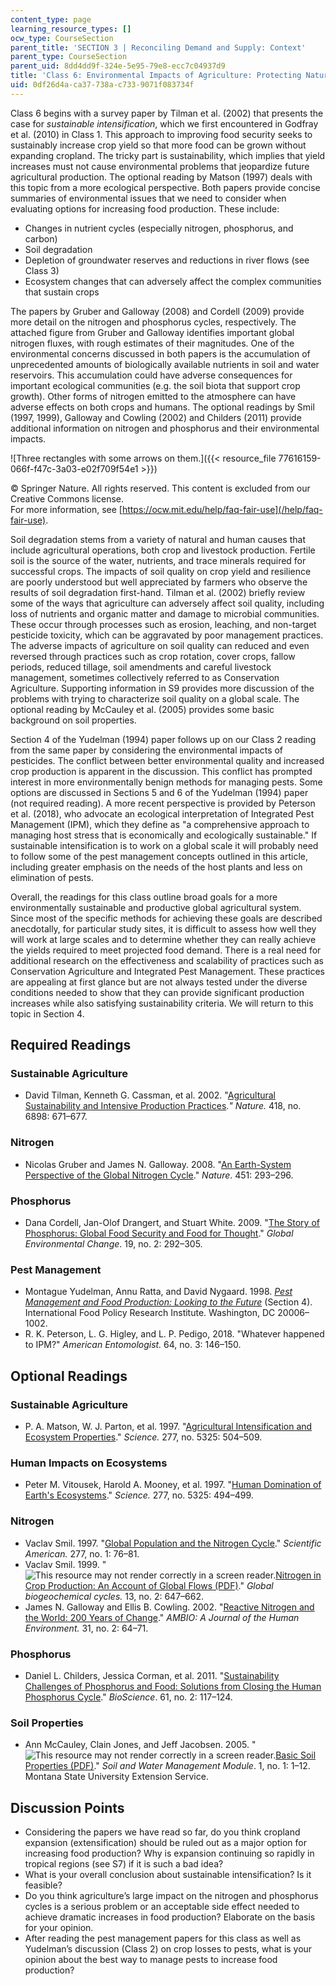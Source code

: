 ```yaml
---
content_type: page
learning_resource_types: []
ocw_type: CourseSection
parent_title: 'SECTION 3 | Reconciling Demand and Supply: Context'
parent_type: CourseSection
parent_uid: 8dd4dd9f-324e-5e95-79e8-ecc7c04937d9
title: 'Class 6: Environmental Impacts of Agriculture: Protecting Natural Resources'
uid: 0df26d4a-ca37-738a-c733-9071f083734f
---
```


Class 6 begins with a survey paper by Tilman et al. (2002) that presents the case for _sustainable intensification_, which we first encountered in Godfray et al. (2010) in Class 1. This approach to improving food security seeks to sustainably increase crop yield so that more food can be grown without expanding cropland. The tricky part is sustainability, which implies that yield increases must not cause environmental problems that jeopardize future agricultural production. The optional reading by Matson (1997) deals with this topic from a more ecological perspective. Both papers provide concise summaries of environmental issues that we need to consider when evaluating options for increasing food production. These include:

*   Changes in nutrient cycles (especially nitrogen, phosphorus, and carbon)
*   Soil degradation
*   Depletion of groundwater reserves and reductions in river flows (see Class 3)
*   Ecosystem changes that can adversely affect the complex communities that sustain crops

The papers by Gruber and Galloway (2008) and Cordell (2009) provide more detail on the nitrogen and phosphorus cycles, respectively. The attached figure from Gruber and Galloway identifies important global nitrogen fluxes, with rough estimates of their magnitudes. One of the environmental concerns discussed in both papers is the accumulation of unprecedented amounts of biologically available nutrients in soil and water reservoirs. This accumulation could have adverse consequences for important ecological communities (e.g. the soil biota that support crop growth). Other forms of nitrogen emitted to the atmosphere can have adverse effects on both crops and humans. The optional readings by Smil (1997, 1999), Galloway and Cowling (2002) and Childers (2011) provide additional information on nitrogen and phosphorus and their environmental impacts.

![Three rectangles with some arrows on them.]({{< resource_file 77616159-066f-f47c-3a03-e02f709f54e1 >}})

© Springer Nature. All rights reserved. This content is excluded from our Creative Commons license.  
For more information, see [https://ocw.mit.edu/help/faq-fair-use](/help/faq-fair-use).

Soil degradation stems from a variety of natural and human causes that include agricultural operations, both crop and livestock production. Fertile soil is the source of the water, nutrients, and trace minerals required for successful crops. The impacts of soil quality on crop yield and resilience are poorly understood but well appreciated by farmers who observe the results of soil degradation first-hand. Tilman et al. (2002) briefly review some of the ways that agriculture can adversely affect soil quality, including loss of nutrients and organic matter and damage to microbial communities. These occur through processes such as erosion, leaching, and non-target pesticide toxicity, which can be aggravated by poor management practices. The adverse impacts of agriculture on soil quality can reduced and even reversed through practices such as crop rotation, cover crops, fallow periods, reduced tillage, soil amendments and careful livestock management, sometimes collectively referred to as Conservation Agriculture. Supporting information in S9 provides more discussion of the problems with trying to characterize soil quality on a global scale. The optional reading by McCauley et al. (2005) provides some basic background on soil properties.

Section 4 of the Yudelman (1994) paper follows up on our Class 2 reading from the same paper by considering the environmental impacts of pesticides. The conflict between better environmental quality and increased crop production is apparent in the discussion. This conflict has prompted interest in more environmentally benign methods for managing pests. Some options are discussed in Sections 5 and 6 of the Yudelman (1994) paper (not required reading). A more recent perspective is provided by Peterson et al. (2018), who advocate an ecological interpretation of Integrated Pest Management (IPM), which they define as "a comprehensive approach to managing host stress that is economically and ecologically sustainable." If sustainable intensification is to work on a global scale it will probably need to follow some of the pest management concepts outlined in this article, including greater emphasis on the needs of the host plants and less on elimination of pests.

Overall, the readings for this class outline broad goals for a more environmentally sustainable and productive global agricultural system. Since most of the specific methods for achieving these goals are described anecdotally, for particular study sites, it is difficult to assess how well they will work at large scales and to determine whether they can really achieve the yields required to meet projected food demand. There is a real need for additional research on the effectiveness and scalability of practices such as Conservation Agriculture and Integrated Pest Management. These practices are appealing at first glance but are not always tested under the diverse conditions needed to show that they can provide significant production increases while also satisfying sustainability criteria. We will return to this topic in Section 4.

Required Readings
-----------------

### Sustainable Agriculture

*   David Tilman, Kenneth G. Cassman, et al. 2002. "[Agricultural Sustainability and Intensive Production Practices](https://experts.umn.edu/en/publications/agricultural-sustainability-and-intensive-production-practices)._" Nature._ 418, no. 6898: 671–677.

### Nitrogen

*   Nicolas Gruber and James N. Galloway. 2008. "[An Earth-System Perspective of the Global Nitrogen Cycle](https://www.semanticscholar.org/paper/An-Earth-system-perspective-of-the-global-nitrogen-Gruber-Galloway/8f54edab9a4473d2facba45f7c35efbaacbf94c7)." _Nature_. 451: 293–296.

### Phosphorus

*   Dana Cordell, Jan-Olof Drangert, and Stuart White. 2009. "[The Story of Phosphorus: Global Food Security and Food for Thought](https://www.sciencedirect.com/science/article/pii/S095937800800099X)." _Global Environmental Change_. 19, no. 2: 292–305.

### Pest Management

*   Montague Yudelman, Annu Ratta, and David Nygaard. 1998. [_Pest Management and Food Production: Looking to the Future_](https://pdfs.semanticscholar.org/de59/b6173c13b448bc936db8ee492762a7e84982.pdf) (Section 4). International Food Policy Research Institute. Washington, DC 20006–1002.
*   R. K. Peterson, L. G. Higley, and L. P. Pedigo, 2018. "Whatever happened to IPM?" _American Entomologist._ 64, no. 3: 146–150.

Optional Readings
-----------------

### Sustainable Agriculture

*   P. A. Matson, W. J. Parton, et al. 1997. "[Agricultural Intensification and Ecosystem Properties](https://science.sciencemag.org/content/277/5325/504.full)." _Science._ 277, no. 5325: 504–509.

### Human Impacts on Ecosystems

*   Peter M. Vitousek, Harold A. Mooney, et al. 1997. "[Human Domination of Earth's Ecosystems](https://science.sciencemag.org/content/277/5325/494.abstract)." _Science._ 277, no. 5325: 494–499.

### Nitrogen

*   Vaclav Smil. 1997. "[Global Population and the Nitrogen Cycle](https://www.scientificamerican.com/article/global-population-and-the-nitrogen/)." _Scientific American._ 277, no. 1: 76–81.
*   Vaclav Smil. 1999. "![This resource may not render correctly in a screen reader.](/images/inacessible.gif)[Nitrogen in Crop Production: An Account of Global Flows (PDF)](https://agupubs.onlinelibrary.wiley.com/doi/pdf/10.1029/1999GB900015)." _Global biogeochemical cycles._ 13, no. 2: 647–662.
*   James N. Galloway and Ellis B. Cowling. 2002. "[Reactive Nitrogen and the World: 200 Years of Change](https://www.researchgate.net/publication/11297112_Reactive_Nitrogen_and_The_World_200_Years_of_Change)." _AMBIO: A Journal of the Human Environment._ 31, no. 2: 64–71.

### Phosphorus

*   Daniel L. Childers, Jessica Corman, et al. 2011. "[Sustainability Challenges of Phosphorus and Food: Solutions from Closing the Human Phosphorus Cycle](https://academic.oup.com/bioscience/article/61/2/117/242667)." _BioScience_. 61, no. 2: 117–124.

### Soil Properties

*   Ann McCauley, Clain Jones, and Jeff Jacobsen. 2005. "![This resource may not render correctly in a screen reader.](/images/inacessible.gif)[Basic Soil Properties (PDF)](http://landresources.montana.edu/swm/documents/Final_proof_SW1.pdf)." _Soil and Water Management Module_. 1, no. 1: 1–12. Montana State University Extension Service.

Discussion Points
-----------------

*   Considering the papers we have read so far, do you think cropland expansion (extensification) should be ruled out as a major option for increasing food production? Why is expansion continuing so rapidly in tropical regions (see S7) if it is such a bad idea?
*   What is your overall conclusion about sustainable intensification? Is it feasible?
*   Do you think agriculture’s large impact on the nitrogen and phosphorus cycles is a serious problem or an acceptable side effect needed to achieve dramatic increases in food production? Elaborate on the basis for your opinion.
*   After reading the pest management papers for this class as well as Yudelman’s discussion (Class 2) on crop losses to pests, what is your opinion about the best way to manage pests to increase food production?